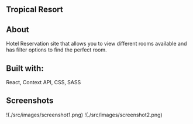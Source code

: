 ## Tropical Resort

## About
Hotel Reservation site that allows you to view different rooms available and has filter options to find the perfect room.

## Built with:
React, Context API, CSS, SASS

## Screenshots
!(./src/images/screenshot1.png)
!(./src/images/screenshot2.png)